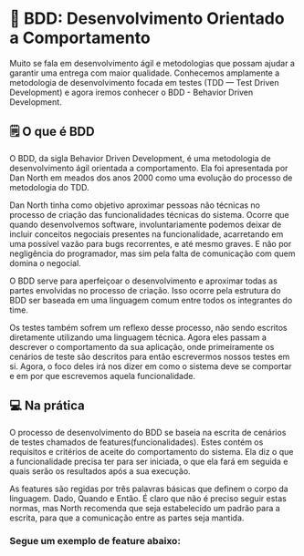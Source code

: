 # 👻 BDD: Desenvolvimento Orientado a Comportamento

Muito se fala em desenvolvimento ágil e metodologias que possam ajudar a garantir uma entrega com maior qualidade. Conhecemos amplamente a metodologia de desenvolvimento focada em testes (TDD — Test Driven Development) e agora iremos conhecer o BDD - Behavior Driven Development.

## 🗒 O que é BDD

O BDD, da sigla Behavior Driven Development, é uma metodologia de desenvolvimento ágil orientada a comportamento. Ela foi apresentada por Dan North em meados dos anos 2000 como uma evolução do processo de metodologia do TDD.

Dan North tinha como objetivo aproximar pessoas não técnicas no processo de criação das funcionalidades técnicas do sistema. Ocorre que quando desenvolvemos software, involuntariamente podemos deixar de incluir conceitos negociais presentes na funcionalidade, acarretando em uma possível vazão para bugs recorrentes, e até mesmo graves. E não por negligência do programador, mas sim pela falta de comunicação com quem domina o negocial.

O BDD serve para aperfeiçoar o desenvolvimento e aproximar todas as partes envolvidas no processo de criação. Isso ocorre pela estrutura do BDD ser baseada em uma linguagem comum entre todos os integrantes do time.

Os testes também sofrem um reflexo desse processo, não sendo escritos diretamente utilizando uma linguagem técnica. Agora eles passam a descrever o comportamento da sua aplicação, onde primeiramente os cenários de teste são descritos para então escrevermos nossos testes em si. Agora, o foco deles irá nos dizer em como o sistema deve se comportar e em por que escrevemos aquela funcionalidade.

## 💻 Na prática

O processo de desenvolvimento do BDD se baseia na escrita de cenários de testes chamados de features(funcionalidades). Estes contém os requisitos e critérios de aceite do comportamento do sistema. Ela diz o que a funcionalidade precisa ter para ser iniciada, o que ela fará em seguida e quais serão os resultados após a sua execução.

As features são regidas por três palavras básicas que definem o corpo da linguagem. Dado, Quando e Então. É claro que não é preciso seguir estas normas, mas North recomenda que seja estabelecido um padrão para a escrita, para que a comunicação entre as partes seja mantida.

### Segue um exemplo de feature abaixo:
